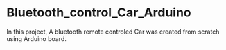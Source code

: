 # Bluetooth_control_Car_Arduino
In this project, A bluetooth remote controled Car was created from scratch using Arduino board.
